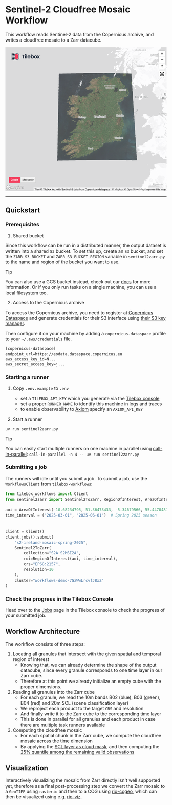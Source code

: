 # Sentinel-2 Cloudfree Mosaic Workflow

This workflow reads Sentinel-2 data from the Copernicus archive, and writes a cloudfree mosaic to a Zarr datacube.

<p align="center">
  <a href="https://examples.tilebox.com/sentinel2_mosaic"><img src="ireland.png"></a>
</p>

---

## Quickstart

### Prerequisites

1. Shared bucket

Since this workflow can be run in a distributed manner, the output dataset is written into a shared `S3` bucket.
To set this up, create an `S3` bucket, and set the `ZARR_S3_BUCKET` and `ZARR_S3_BUCKET_REGION` variable in
`sentinel2zarr.py` to the name and region of the bucket you want to use.

> [!TIP]  
> You can also use a GCS bucket instead, check out our [docs](https://docs.tilebox.com/workflows/caches#google-storage-cache) for more information. Or if you only run tasks on a single machine, you can use a local filesystem too.

2. Access to the Copernicus archive

To access the Copernicus archive, you need to register at [Copernicus Dataspace](https://dataspace.copernicus.eu) and generate credentials
for their S3 interface using [their S3 key manager](https://eodata-s3keysmanager.dataspace.copernicus.eu/panel/s3-credentials).

Then configure it on your machine by adding a `copernicus-dataspace` profile to your `~/.aws/credentials` file.

```
[copernicus-dataspace]
endpoint_url=https://eodata.dataspace.copernicus.eu
aws_access_key_id=N...
aws_secret_access_key=j...
```


### Starting a runner

1. Copy `.env.example` to `.env`
    - set a `TILEBOX_API_KEY` which you generate via the [Tilebox console](https://console.tilebox.com)
    - set a proper `RUNNER_NAME` to identify this machine in logs and traces
    - to enable observability to [Axiom](https://axiom.co/) specify an `AXIOM_API_KEY`

2. Start a runner

```
uv run sentinel2zarr.py
```

> [!TIP]
> You can easily start multiple runners on one machine in parallel using [call-in-parallel](https://github.com/tilebox/call-in-parallel): `call-in-parallel -n 4 -- uv run sentinel2zarr.py`

### Submitting a job

The runners will idle until you submit a job. To submit a job, use the `WorkflowsClient` from `tilebox-workflows`:

```python
from tilebox_workflows import Client
from sentinel2zarr import Sentinel2ToZarr, RegionOfInterest, AreaOfInterest

aoi = AreaOfInterest(-10.68234795, 51.36473433, -5.34679566, 55.44704815)  # ireland
time_interval = ("2025-03-01", "2025-06-01")  # Spring 2025 season


client = Client()
client.jobs().submit(
    "s2-ireland-mosaic-spring-2025",
    Sentinel2ToZarr(
        collection="S2A_S2MSI2A",
        roi=RegionOfInterest(aoi, time_interval),
        crs="EPSG:2157",
        resolution=10
    ),
    cluster="workflows-demo-7GzWwLrcvfJ8xZ"
)
```

### Check the progress in the Tilebox Console

Head over to the [Jobs](https://console.tilebox.com/workflows/jobs) page in the Tilebox console to check the progress of your submitted job.

## Workflow Architecture

The workflow consists of three steps:

1. Locating all granules that intersect with the given spatial and temporal region of interest
    - Knowing that, we can already determine the shape of the output datacube, since every granule corresponds to
      one time layer in our Zarr cube.
    - Therefore at this point we already initialize an empty cube with the proper dimensions.
2. Reading all granules into the Zarr cube
    - For each granule, we read the 10m bands B02 (blue), B03 (green), B04 (red) and 20m SCL (scene classification layer)
    - We reproject each product to the target `CRS` and resolution
    - And finally write it to the Zarr cube to the corresponding time layer
    - This is done in parallel for all granules and each product in case there are multiple task runners available
3. Computing the cloudfree mosaic
    - For each spatial chunk in the Zarr cube, we compute the cloudfree mosaic across the time dimension
    - By applying the [SCL layer as cloud mask](https://sentiwiki.copernicus.eu/web/s2-processing#S2Processing-ClassificationMaskGeneration), and then computing the [25% quantile among the remaining valid observations](https://documentation.dataspace.copernicus.eu/Data/SentinelMissions/Sentinel2.html#sentinel-2-level-3-quarterly-mosaics)


## Visualization

Interactively visualizing the mosaic from Zarr directly isn't well supported yet, therefore as a final post-processing step we convert the Zarr mosaic to a `GeoTIFF` using `rasterio` and then to a COG using [rio-cogeo](https://github.com/cogeotiff/rio-cogeo), which can then be visualized using e.g. [rio-viz](https://github.com/developmentseed/rio-viz).


